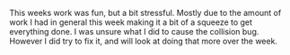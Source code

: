 This weeks work was fun, but a bit stressful. Mostly due to the amount of work I had in general this week making it a bit of a squeeze to get everything done. I was unsure what I did to cause the collision bug. However I did try to fix it, and will look at doing that more over the week. 